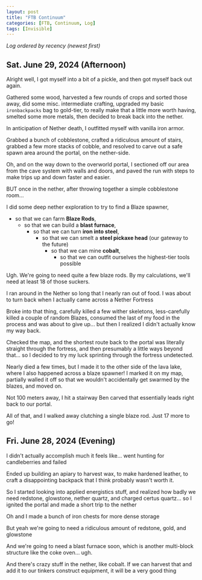 ```yaml
---
layout: post
title: "FTB Continuum"
categories: [FTB, Continuum, Log]
tags: [Invisible]
---
```


_Log ordered by recency (newest first)_

## Sat. June 29, 2024 (Afternoon)

Alright well, I got myself into a bit of a pickle, and then got myself back out again.

Gathered some wood, harvested a few rounds of crops and sorted those away, did some misc. intermediate crafting, upgraded my basic `ironbackpacks` bag to gold-tier, to really make that a little more worth having, smelted some more metals, then decided to break back into the nether.

In anticipation of Nether death, I outfitted myself with vanilla iron armor.

Grabbed a bunch of cobblestone, crafted a ridiculous amount of stairs, grabbed a few more stacks of cobble, and resolved to carve out a safe spawn area around the portal, on the nether-side.

Oh, and on the way down to the overworld portal, I sectioned off our area from the cave system with walls and doors, and paved the run with steps to make trips up and down faster and easier.

BUT once in the nether, after throwing together a simple cobblestone room...

I did some deep nether exploration to try to find a Blaze spawner, 
- so that we can farm **Blaze Rods**,
  - so that we can build a **blast furnace**,
    - so that we can turn **iron into steel**,
      - so that we can smelt a **steel pickaxe head** (our gateway to the future)
        - so that we can mine **cobalt**, 
          - so that we can outfit ourselves the highest-tier tools possible

Ugh. We're going to need quite a few blaze rods.
By my calculations, we'll need at least 18 of those suckers.

I ran around in the Nether so long that I nearly ran out of food. I was about to turn back when I actually came across a Nether Fortress

Broke into that thing, carefully killed a few wither skeletons, less-carefully killed a couple of random Blazes, consumed the last of my food in the process and was about to give up... but then I realized I didn't actually know my way back.

Checked the map, and the shortest route back to the portal was literally straight through the fortress, and then presumably a little ways beyond that... so I decided to try my luck sprinting through the fortress undetected.

Nearly died a few times, but I made it to the other side of the lava lake, where I also happened across a blaze spawner! I marked it on my map, partially walled it off so that we wouldn't accidentally get swarmed by the blazes, and moved on.

Not 100 meters away, I hit a stairway Ben carved that essentially leads right back to our portal.

All of that, and I walked away clutching a single blaze rod.
Just 17 more to go!

## Fri. June 28, 2024 (Evening)

I didn't actually accomplish much it feels like... went hunting for candleberries and failed

Ended up building an apiary to harvest wax, to make hardened leather, to craft a disappointing backpack that I think probably wasn't worth it. 

So I started looking into applied energistics stuff, and realized how badly we need redstone, glowstone, nether quartz, and charged certus quartz... so I ignited the portal and made a short trip to the nether

Oh and I made a bunch of iron chests for more dense storage

But yeah we're going to need a ridiculous amount of redstone, gold, and glowstone

And we're going to need a blast furnace soon, which is another multi-block structure like the coke oven... ugh. 

And there's crazy stuff in the nether, like cobalt. If we can harvest that and add it to our tinkers construct equipment, it will be a very good thing
